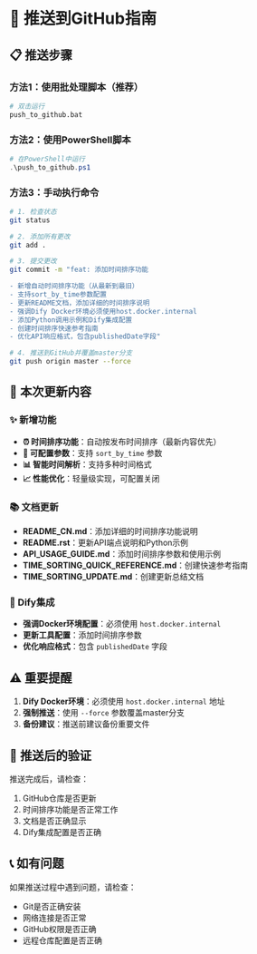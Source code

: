 # 🚀 推送到GitHub指南

## 📋 推送步骤

### 方法1：使用批处理脚本（推荐）
```bash
# 双击运行
push_to_github.bat
```

### 方法2：使用PowerShell脚本
```powershell
# 在PowerShell中运行
.\push_to_github.ps1
```

### 方法3：手动执行命令
```bash
# 1. 检查状态
git status

# 2. 添加所有更改
git add .

# 3. 提交更改
git commit -m "feat: 添加时间排序功能

- 新增自动时间排序功能（从最新到最旧）
- 支持sort_by_time参数配置
- 更新README文档，添加详细的时间排序说明
- 强调Dify Docker环境必须使用host.docker.internal
- 添加Python调用示例和Dify集成配置
- 创建时间排序快速参考指南
- 优化API响应格式，包含publishedDate字段"

# 4. 推送到GitHub并覆盖master分支
git push origin master --force
```

## 📝 本次更新内容

### ✨ 新增功能
- **⏰ 时间排序功能**：自动按发布时间排序（最新内容优先）
- **🔧 可配置参数**：支持 `sort_by_time` 参数
- **📊 智能时间解析**：支持多种时间格式
- **📈 性能优化**：轻量级实现，可配置关闭

### 📚 文档更新
- **README_CN.md**：添加详细的时间排序功能说明
- **README.rst**：更新API端点说明和Python示例
- **API_USAGE_GUIDE.md**：添加时间排序参数和使用示例
- **TIME_SORTING_QUICK_REFERENCE.md**：创建快速参考指南
- **TIME_SORTING_UPDATE.md**：创建更新总结文档

### 🔗 Dify集成
- **强调Docker环境配置**：必须使用 `host.docker.internal`
- **更新工具配置**：添加时间排序参数
- **优化响应格式**：包含 `publishedDate` 字段

## ⚠️ 重要提醒

1. **Dify Docker环境**：必须使用 `host.docker.internal` 地址
2. **强制推送**：使用 `--force` 参数覆盖master分支
3. **备份建议**：推送前建议备份重要文件

## 🎯 推送后的验证

推送完成后，请检查：
1. GitHub仓库是否更新
2. 时间排序功能是否正常工作
3. 文档是否正确显示
4. Dify集成配置是否正确

## 📞 如有问题

如果推送过程中遇到问题，请检查：
- Git是否正确安装
- 网络连接是否正常
- GitHub权限是否正确
- 远程仓库配置是否正确 